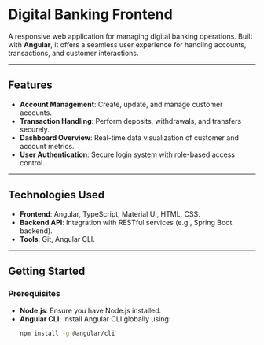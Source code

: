 # Digital Banking Frontend

A responsive web application for managing digital banking operations. Built with **Angular**, it offers a seamless user experience for handling accounts, transactions, and customer interactions.

---

## Features

- **Account Management**: Create, update, and manage customer accounts.
- **Transaction Handling**: Perform deposits, withdrawals, and transfers securely.
- **Dashboard Overview**: Real-time data visualization of customer and account metrics.
- **User Authentication**: Secure login system with role-based access control.

---

## Technologies Used

- **Frontend**: Angular, TypeScript, Material UI, HTML, CSS.
- **Backend API**: Integration with RESTful services (e.g., Spring Boot backend).
- **Tools**: Git, Angular CLI.

---

## Getting Started

### **Prerequisites**

- **Node.js**: Ensure you have Node.js installed.
- **Angular CLI**: Install Angular CLI globally using:
  ```bash
  npm install -g @angular/cli
